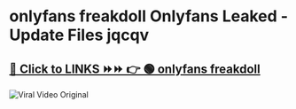 
 # onlyfans freakdoll Onlyfans Leaked - Update Files jqcqv

## <h2><a href="https://clipsfans.com/onlyfans_freakdoll&ref=git">🔗 Click to LINKS ⏩⏩ 👉 🟢 onlyfans freakdoll </a></h2>

<a href="https://clipsfans.com/onlyfans_freakdoll&ref=git" rel="nofollow" data-target="animated-image.originalLink"><img src="https://i.ibb.co.com/xMMVF88/686577567.gif" alt="Viral Video Original" style="max-width: 100%; display: inline-block;" data-target="animated-image.originalImage"></a>

